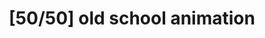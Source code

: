 ---
layout: design
permalink: /50_50_old_school_animation/
title: "[50/50] old school animation"
created: "2018"
root: "/assets/02_design/50_50_old_school_animation/"
bg-video: >
  <iframe src="https://www.youtube.com/embed/JN_jDr9Gf9Q?hd=1&rel=0&modestbranding=1" allow="autoplay" width="640" height="360" frameborder="0" webkitallowfullscreen mozallowfullscreen allowfullscreen></iframe>

description: >
  A presentation on misogyny, cruelty, and agency, [50/50] old school animation is an unnerving exploration of what it means to feel in control.

artists:
  - person: Peter Mills Weiss
  - person: Julia Mounsey

role:
 - Video Designer

showings:
  - text: Under The Radar ~ 2019
  - text: Under The Radar (Incoming!) ~ 2018

press:
  - text: New Yorker
    url: https://www.newyorker.com/culture/cultural-comment/the-need-for-art-that-hurts
  - text: NY Times 
    url: https://nytimes.com/2019/01/07/theater/under-the-radar-festival-public-theater.html

documentation:
  - "01.jpg"
  - "02.jpg"
  - "03.jpg"
  - <iframe src="https://www.youtube.com/embed/JN_jDr9Gf9Q?hd=1&rel=0&modestbranding=1" width="640" height="360" frameborder="0" webkitallowfullscreen mozallowfullscreen allowfullscreen></iframe>
---